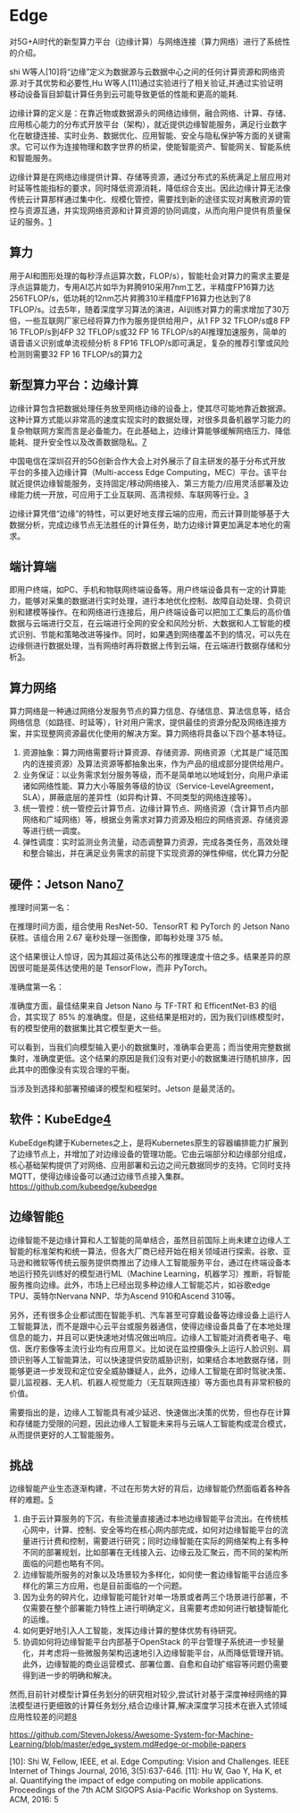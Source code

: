 # Edge

对5G+AI时代的新型算力平台（边缘计算）与网络连接（算力网络）进行了系统性的介绍。

shi W等人[10]将“边缘”定义为数据源与云数据中心之间的任何计算资源和网络资源.对于其优势和必要性,Hu W等人[11]通过实验进行了相关验证,并通过实验证明移动设备盲目卸载计算任务到云可能导致更低的性能和更高的能耗.

边缘计算的定义是：在靠近物或数据源头的网络边缘侧，融合网络、计算、存储、应用核心能力的分布式开放平台（架构），就近提供边缘智能服务，满足行业数字化在敏捷连接、实时业务、数据优化、应用智能、安全与隐私保护等方面的关键需求。它可以作为连接物理和数字世界的桥梁，使能智能资产、智能网关、智能系统和智能服务。

边缘计算是在网络边缘提供计算、存储等资源，通过分布式的系统满足上层应用对时延等性能指标的要求，同时降低资源消耗，降低综合支出。因此边缘计算无法像传统云计算那样通过集中化、规模化管控，需要找到新的途径实现对离散资源的管控与资源互通，并实现网络资源和计算资源的协同调度，从而向用户提供有质量保证的服务。[1]

## 算力

用于AI和图形处理的每秒浮点运算次数，FLOP/s），智能社会对算力的需求主要是浮点运算能力，专用AI芯片如华为昇腾910采用7nm工艺，半精度FP16算力达256TFLOP/s，低功耗的12nm芯片昇腾310半精度FP16算力也达到了8 TFLOP/s。过去5年，随着深度学习算法的演进，AI训练对算力的需求增加了30万倍，一些互联网厂家已经将算力作为服务提供给用户，从1 FP 32 TFLOP/s或8 FP 16 TFLOP/s到4FP 32 TFLOP/s或32 FP 16 TFLOP/s的AI推理加速服务，简单的语音语义识别或单流视频分析 8 FP16 TFLOP/s即可满足，复杂的推荐引擎或风险检测则需要32 FP 16 TFLOP/s的算力[2]

## 新型算力平台：边缘计算

边缘计算包含把数据处理任务放至网络边缘的设备上，使其尽可能地靠近数据源。这种计算方式能以非常高的速度实现实时的数据处理，对很多具备机器学习能力的复杂物联网方案而言是必备能力。在此基础上，边缘计算能够缓解网络压力、降低能耗、提升安全性以及改善数据隐私。[7]

中国电信在深圳召开的5G创新合作大会上对外展示了自主研发的基于分布式开放平台的多接入边缘计算（Multi-access Edge Computing，MEC）平台。该平台就近提供边缘智能服务，支持固定/移动网络接入、第三方能力/应用灵活部署及边缘能力统一开放，可应用于工业互联网、高清视频、车联网等行业。[3]

边缘计算凭借“边缘”的特性，可以更好地支撑云端的应用，而云计算则能够基于大数据分析，完成边缘节点无法胜任的计算任务，助力边缘计算更加满足本地化的需求。

## 端计算端

即用户终端，如PC、手机和物联网终端设备等。用户终端设备具有一定的计算能力，能够对采集的数据进行实时处理，进行本地优化控制、故障自动处理、负荷识别和建模等操作。在和网络进行连接后，用户终端设备可以把加工汇集后的高价值数据与云端进行交互，在云端进行全网的安全和风险分析、大数据和人工智能的模式识别、节能和策略改进等操作。同时，如果遇到网络覆盖不到的情况，可以先在边缘侧进行数据处理，当有网络时再将数据上传到云端，在云端进行数据存储和分析[3]。

## 算力网络

算力网络是一种通过网络分发服务节点的算力信息、存储信息、算法信息等，结合网络信息（如路径、时延等），针对用户需求，提供最佳的资源分配及网络连接方案，并实现整网资源最优化使用的解决方案。算力网络将具备以下四个基本特征。

1. 资源抽象：算力网络需要将计算资源、存储资源、网络资源（尤其是广域范围内的连接资源）及算法资源等都抽象出来，作为产品的组成部分提供给用户。
2. 业务保证：以业务需求划分服务等级，而不是简单地以地域划分，向用户承诺诸如网络性能、算力大小等服务等级的协议（Service-LevelAgreement，SLA），屏蔽底层的差异性（如异构计算、不同类型的网络连接等）。
3. 统一管控：统一管控云计算节点、边缘计算节点、网络资源（含计算节点内部网络和广域网络）等，根据业务需求对算力资源及相应的网络资源、存储资源等进行统一调度。
4. 弹性调度：实时监测业务流量，动态调整算力资源，完成各类任务，高效处理和整合输出，并在满足业务需求的前提下实现资源的弹性伸缩，优化算力分配

## 硬件：Jetson Nano[7]

推理时间第一名：

在推理时间方面，组合使用 ResNet-50、TensorRT 和 PyTorch 的 Jetson Nano 获胜。该组合用 2.67 毫秒处理一张图像，即每秒处理 375 帧。

这个结果很让人惊讶，因为其超过英伟达公布的推理速度十倍之多。结果差异的原因很可能是英伟达使用的是 TensorFlow，而非 PyTorch。

准确度第一名：

准确度方面，最佳结果来自 Jetson Nano 与 TF-TRT 和 EfficentNet-B3 的组合，其实现了 85% 的准确度。但是，这些结果是相对的，因为我们训练模型时，有的模型使用的数据集比其它模型更大一些。

可以看到，当我们向模型输入更小的数据集时，准确率会更高；而当使用完整数据集时，准确度更低。这个结果的原因是我们没有对更小的数据集进行随机排序，因此其中的图像没有实现合理的平衡。

当涉及到选择和部署预编译的模型和框架时。Jetson 是最灵活的。

## 软件：KubeEdge[4]

KubeEdge构建于Kubernetes之上，是将Kubernetes原生的容器编排能力扩展到了边缘节点上，并增加了对边缘设备的管理功能。它由云端部分和边缘部分组成，核心基础架构提供了对网络、应用部署和云边之间元数据同步的支持。它同时支持MQTT，使得边缘设备可以通过边缘节点接入集群。
https://github.com/kubeedge/kubeedge

## 边缘智能[6]

边缘智能不是边缘计算和人工智能的简单结合，虽然目前国际上尚未建立边缘人工智能的标准架构和统一算法，但各大厂商已经开始在相关领域进行探索。谷歌、亚马逊和微软等传统云服务提供商推出了边缘人工智能服务平台，通过在终端设备本地运行预先训练好的模型进行ML（Machine Learning，机器学习）推断，将智能服务推向边缘。此外，市场上已经出现多种边缘人工智能芯片，如谷歌edge TPU、英特尔Nervana NNP、华为Ascend 910和Ascend 310等。

另外，还有很多企业都试图在智能手机、汽车甚至可穿戴设备等边缘设备上运行人工智能算法，而不是跟中心云平台或服务器通信，使得边缘设备具备了在本地处理信息的能力，并且可以更快速地对情况做出响应。边缘人工智能对消费者电子、电信、医疗影像等主流行业均有应用意义。比如说在监控摄像头上运行人脸识别、肩颈识别等人工智能算法，可以快速提供安防威胁识别，如果结合本地数据存储，则能够更进一步发现和定位安全威胁嫌疑人，此外，边缘人工智能在即时驾驶决策、婴儿监视器、无人机、机器人视觉能力（无互联网连接）等方面也具有非常积极的价值。

需要指出的是，边缘人工智能具有减少延迟、快速做出决策的优势，但也存在计算和存储能力受限的问题，因此边缘人工智能未来将与云端人工智能构成混合模式，从而提供更好的人工智能服务。

## 挑战

边缘智能产业生态逐渐构建，不过在形势大好的背后，边缘智能仍然面临着各种各样的难题。[5]

1. 由于云计算服务的下沉，有些流量直接通过本地边缘智能平台流出。在传统核心网中，计算、控制、安全等均在核心网内部完成，如何对边缘智能平台的流量进行计费和控制，需要进行研究；同时边缘智能在实际的网络架构上有多种不同的部署规划，比如部署在无线接入云、边缘云及汇聚云，而不同的架构所面临的问题也略有不同。
2. 边缘智能所服务的对象以及场景较为多样化，如何使一套边缘智能平台适应多样化的第三方应用，也是目前面临的一个问题。
3. 因为业务的碎片化，边缘智能可能针对单一场景或者两三个场景进行部署，不仅需要在整个部署能力特性上进行明确定义，且需要考虑如何进行敏捷智能化的运维。
4. 如何更好地引入人工智能，发挥边缘计算的整体优势有待研究。
5. 协调如何将边缘智能平台内部基于OpenStack 的平台管理子系统进一步轻量化，并考虑将一些微服务架构迅速地引入边缘智能平台，从而降低管理开销。此外，边缘智能的商业运营模式、部署位置、自愈和自动扩缩容等问题仍需要得到进一步的明确和解决。

然而,目前针对模型计算任务划分的研究相对较少,尝试针对基于深度神经网络的算法模型进行更细致的计算任务划分,结合边缘计算,解决深度学习技术在嵌入式领域应用性较差的问题[8]


https://github.com/StevenJokess/Awesome-System-for-Machine-Learning/blob/master/edge_system.md#edge-or-mobile-papers


[1]: https://weread.qq.com/web/reader/eab32840721a4865eab660dka87322c014a87ff679a21ea
[2]: https://weread.qq.com/web/reader/eab32840721a4865eab660dk16732dc0161679091c5aeb1
[3]: https://weread.qq.com/web/reader/eab32840721a4865eab660dk8f132430178f14e45fce0f7
[4]: https://weread.qq.com/web/reader/eab32840721a4865eab660dkc0c320a0232c0c7c76d365a
[5]: https://www.jiqizhixin.com/articles/2020-10-10
[6]: https://www.jiqizhixin.com/articles/2020-09-03-3
[7]: https://tryolabs.com/blog/machine-learning-on-edge-devices-benchmark-report/
[8]: http://www.jos.org.cn/jos/ch/reader/view_abstract.aspx?flag=1&file_no=5938&journal_id=jos


[10]: Shi W, Fellow, IEEE, et al. Edge Computing: Vision and Challenges. IEEE Internet of Things Journal, 2016, 3(5):637-646.
[11]: Hu W, Gao Y, Ha K, et al. Quantifying the impact of edge computing on mobile applications. Proceedings of the 7th ACM SIGOPS Asia-Pacific Workshop on Systems. ACM, 2016: 5
